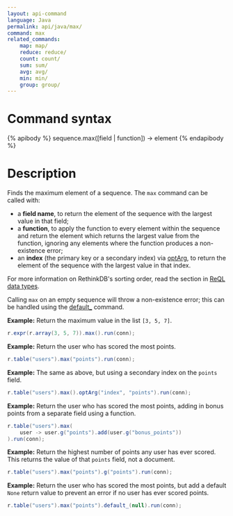 ```yaml
---
layout: api-command
language: Java
permalink: api/java/max/
command: max
related_commands:
    map: map/
    reduce: reduce/
    count: count/
    sum: sum/
    avg: avg/
    min: min/
    group: group/
---
```


# Command syntax #

{% apibody %}
sequence.max([field | function]) &rarr; element
{% endapibody %}

# Description #

Finds the maximum element of a sequence. The `max` command can be called with:

* a **field name**, to return the element of the sequence with the largest value in that field;
* a **function**, to apply the function to every element within the sequence and return the element which returns the largest value from the function, ignoring any elements where the function produces a non-existence error;
* an **index** (the primary key or a secondary index) via [optArg](/api/java/optarg), to return the element of the sequence with the largest value in that index.

For more information on RethinkDB's sorting order, read the section in [ReQL data types](/docs/data-types/#sorting-order).

Calling `max` on an empty sequence will throw a non-existence error; this can be handled using the [default_](/api/java/default/) command.

__Example:__ Return the maximum value in the list `[3, 5, 7]`.

```java
r.expr(r.array(3, 5, 7)).max().run(conn);
```

__Example:__ Return the user who has scored the most points.

```java
r.table("users").max("points").run(conn);
```

__Example:__ The same as above, but using a secondary index on the `points` field.

```java
r.table("users").max().optArg("index", "points").run(conn);
```

__Example:__ Return the user who has scored the most points, adding in bonus points from a separate field using a function.

```java
r.table("users").max(
    user -> user.g("points").add(user.g("bonus_points"))
).run(conn);
```

__Example:__ Return the highest number of points any user has ever scored. This returns the value of that `points` field, not a document.

```java
r.table("users").max("points").g("points").run(conn);
```

__Example:__ Return the user who has scored the most points, but add a default `None` return value to prevent an error if no user has ever scored points.

```java
r.table("users").max("points").default_(null).run(conn);
```
